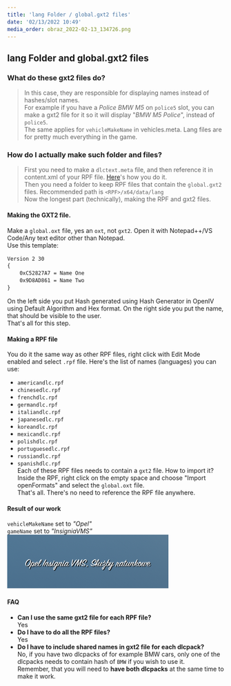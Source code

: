 ```yaml
---
title: 'lang Folder / global.gxt2 files'
date: '02/13/2022 10:49'
media_order: obraz_2022-02-13_134726.png
---
```


## lang Folder and global.gxt2 files

### What do these gxt2 files do?
> In this case, they are responsible for displaying names instead of hashes/slot names. 
><br> For example if you have a _Police BMW M5_ on `police5` slot, you can make a gxt2 file for it so it will display "_BMW M5 Police_", instead of `police5`.
><br>The same applies for `vehicleMakeName` in vehicles.meta. Lang files are for pretty much everything in the game.

### How do I actually make such folder and files?
> First you need to make a `dlctext.meta` file, and then reference it in content.xml of your RPF file. [Here](http://wafelowski.pl/grav/en/game-setup/lang-folder/dlctext-meta)'s how you do it.
> <br>Then you need a folder to keep RPF files that contain the `global.gxt2` files. Recommended path is `<RPF>/x64/data/lang`
> <br>Now the longest part (technically), making the RPF and gxt2 files.

#### Making the GXT2 file.
Make a `global.oxt` file, yes an `oxt`, not `gxt2`. Open it with Notepad++/VS Code/Any text editor other than Notepad.
<br>Use this template:
```xml
Version 2 30
{
	0xC52827A7 = Name One
	0x9D8AD861 = Name Two
}
```
On the left side you put Hash generated using Hash Generator in OpenIV using Default Algorithm and Hex format. On the right side you put the name, that should be visible to the user.
<br>That's all for this step.

#### Making a RPF file
You do it the same way as other RPF files, right click with Edit Mode enabled and select `.rpf` file. Here's the list of names (languages) you can use:
* `americandlc.rpf`
* `chinesedlc.rpf`
* `frenchdlc.rpf`
* `germandlc.rpf`
* `italiandlc.rpf`
* `japanesedlc.rpf`
* `koreandlc.rpf`
* `mexicandlc.rpf`
* `polishdlc.rpf`
* `portuguesedlc.rpf`
* `russiandlc.rpf`
* `spanishdlc.rpf`
<br>Each of these RPF files needs to contain a `gxt2` file. How to import it? Inside the RPF, right click on the empty space and choose "Import openFormats" and select the `global.oxt` file.
<br>That's all. There's no need to reference the RPF file anywhere. 

#### Result of our work
`vehicleMakeName` set to _"Opel"_
<br>`gameName` set to _"InsigniaVMS"_
![obraz_2022-02-13_134726](obraz_2022-02-13_134726.png "obraz_2022-02-13_134726")

#### FAQ
- **Can I use the same gxt2 file for each RPF file?** 
<br>Yes
- **Do I have to do all the RPF files?** 
<br>Yes
- **Do I have to include shared names in gxt2 file for each dlcpack?** 
<br>No, if you have two dlcpacks of for example BMW cars, only one of the dlcpacks needs to contain hash of `BMW` if you wish to use it. 
<br>Remember, that you will need to **have both dlcpacks** at the same time to make it work.